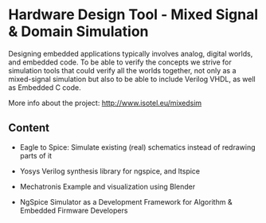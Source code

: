 # Hardware Design Tool - Mixed Signal & Domain Simulation

Designing embedded applications typically involves analog, digital worlds, and embedded code. 
To be able to verify the concepts we strive for simulation tools that could verify all the 
worlds together, not only as a mixed-signal simulation but also to be able to include Verilog 
VHDL, as well as Embedded C code.

More info about the project: http://www.isotel.eu/mixedsim

## Content

- Eagle to Spice: Simulate existing (real) schematics instead of redrawing parts of it

- Yosys Verilog synthesis library for ngspice, and ltspice

- Mechatronis Example and visualization using Blender

- NgSpice Simulator as a Development Framework for Algorithm & Embedded Firmware Developers
